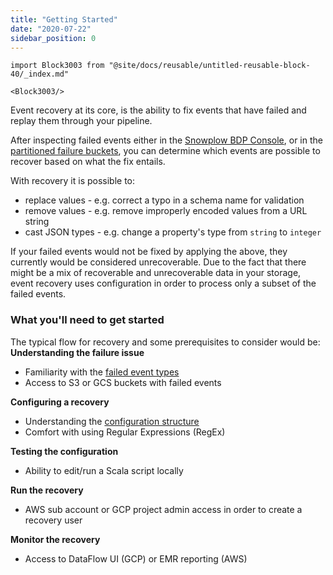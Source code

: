 ```yaml
---
title: "Getting Started"
date: "2020-07-22"
sidebar_position: 0
---
```


```mdx-code-block
import Block3003 from "@site/docs/reusable/untitled-reusable-block-40/_index.md"

<Block3003/>
```

Event recovery at its core, is the ability to fix events that have failed and replay them through your pipeline.

After inspecting failed events either in the [Snowplow BDP Console](/docs/managing-data-quality/failed-events-in-the-ui/), or in the [partitioned failure buckets](/docs/managing-data-quality/accessing-failed-events/failed-events-in-athena-and-bigquery/), you can determine which events are possible to recover based on what the fix entails.

With recovery it is possible to:

- replace values - e.g. correct a typo in a schema name for validation
- remove values - e.g. remove improperly encoded values from a URL string
- cast JSON types - e.g. change a property's type from `string` to `integer`

If your failed events would not be fixed by applying the above, they currently would be considered unrecoverable. Due to the fact that there might be a mix of recoverable and unrecoverable data in your storage, event recovery uses configuration in order to process only a subset of the failed events.

### What you'll need to get started  

The typical flow for recovery and some prerequisites to consider would be:  
**Understanding the failure issue**

- Familiarity with the [failed event types](/docs/managing-data-quality/understanding-failed-events/)
- Access to S3 or GCS buckets with failed events

**Configuring a recovery**

- Understanding the [configuration structure](/docs/managing-data-quality/event-recovery-for-bdp-users/manual-event-recovery-for-snowplow-bdp/configuration/)
- Comfort with using Regular Expressions (RegEx)

**Testing the configuration**

- Ability to edit/run a Scala script locally

**Run the recovery**

- AWS sub account or GCP project admin access in order to create a recovery user

**Monitor the recovery**

- Access to DataFlow UI (GCP) or EMR reporting (AWS)
